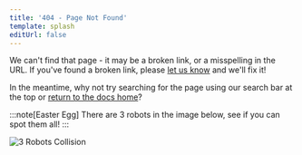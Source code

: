 ```yaml
---
title: '404 - Page Not Found'
template: splash
editUrl: false
---
```


We can't find that page - it may be a broken link, or a misspelling in the URL. If you've found a broken link, please [let us know](https://robocon.uk/contact) and we'll fix it! 

In the meantime, why not try searching for the page using our search bar at the top or [return to the docs home](/)?

:::note[Easter Egg]
There are 3 robots in the image below, see if you can spot them all!
:::

![3 Robots Collision](/images/ThereAre3RobotsInThisImage.jpg)